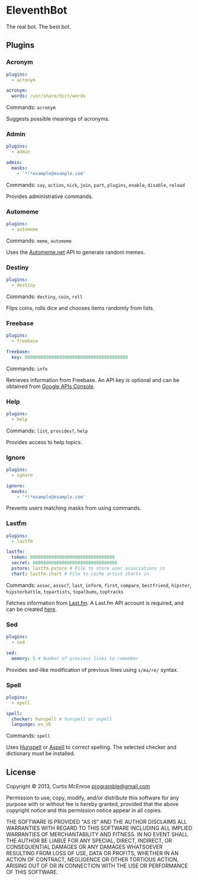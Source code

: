 # EleventhBot

The real bot. The best bot.

## Plugins

### Acronym

```yaml
plugins:
  - acronym

acronym:
  words: /usr/share/dict/words
```

Commands: `acronym`

Suggests possible meanings of acronyms.

### Admin

```yaml
plugins:
  - admin

admin:
  masks:
    - '*!*example@example.com'
```

Commands: `say`, `action`, `nick`, `join`, `part`, `plugins`, `enable`,
`disable`, `reload`

Provides administrative commands.

### Automeme

```yaml
plugins:
  - automeme
```

Commands: `meme`, `automeme`

Uses the [Automeme.net](http://automeme.net) API to generate random
memes.

### Destiny

```yaml
plugins:
  - destiny
```

Commands: `destiny`, `coin`, `roll`

Flips coins, rolls dice and chooses items randomly from lists.

### Freebase

```yaml
plugins:
  - freebase

freebase:
  key: 000000000000000000000000000000000000000
```

Commands: `info`

Retrieves information from Freebase. An API key is optional and can be
obtained from [Google APIs
Console](https://code.google.com/apis/console).

### Help

```yaml
plugins:
  - help
```

Commands: `list`, `provides?`, `help`

Provides access to help topics.

### Ignore

```yaml
plugins:
  - ignore

ignore:
  masks:
    - '*!*example@example.com'
```

Prevents users matching masks from using commands.

### Lastfm

```yaml
plugins:
  - lastfm

lastfm:
  token: 00000000000000000000000000000000
  secret: 00000000000000000000000000000000
  pstore: lastfm.pstore # File to store user associations in
  chart: lastfm.chart # File to cache artist charts in
```

Commands: `assoc`, `assoc?`, `last`, `inform`, `first`, `compare`,
`bestfriend`, `hipster`, `hipsterbattle`, `topartists`, `topalbums`,
`toptracks`

Fetches information from [Last.fm](http://www.last.fm). A Last.fm API
account is required, and can be created
[here](http://www.last.fm/api/account/create).

### Sed

```yaml
plugins:
  - sed

sed:
  memory: 5 # Number of previous lines to remember
```

Provides sed-like modification of previous lines using `s/ma/re/`
syntax.

### Spell

```yaml
plugins:
  - spell

spell:
  checker: hunspell # hunspell or aspell
  language: en_US
```

Commands: `spell`

Uses [Hunspell](http://hunspell.sourceforge.net) or
[Aspell](http://aspell.net) to correct spelling. The selected checker
and dictionary must be installed.

## License

Copyright © 2013, Curtis McEnroe <programble@gmail.com>

Permission to use, copy, modify, and/or distribute this software for any
purpose with or without fee is hereby granted, provided that the above
copyright notice and this permission notice appear in all copies.

THE SOFTWARE IS PROVIDED "AS IS" AND THE AUTHOR DISCLAIMS ALL WARRANTIES
WITH REGARD TO THIS SOFTWARE INCLUDING ALL IMPLIED WARRANTIES OF
MERCHANTABILITY AND FITNESS. IN NO EVENT SHALL THE AUTHOR BE LIABLE FOR
ANY SPECIAL, DIRECT, INDIRECT, OR CONSEQUENTIAL DAMAGES OR ANY DAMAGES
WHATSOEVER RESULTING FROM LOSS OF USE, DATA OR PROFITS, WHETHER IN AN
ACTION OF CONTRACT, NEGLIGENCE OR OTHER TORTIOUS ACTION, ARISING OUT OF
OR IN CONNECTION WITH THE USE OR PERFORMANCE OF THIS SOFTWARE.
